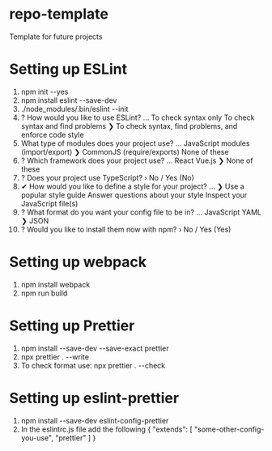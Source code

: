 # repo-template
Template for future projects

# Setting up ESLint
1. npm init --yes
2. npm install eslint --save-dev
3. ./node_modules/.bin/eslint --init
4. ? How would you like to use ESLint? …
  To check syntax only
  To check syntax and find problems
❯ To check syntax, find problems, and enforce code style
5.  What type of modules does your project use? …
  JavaScript modules (import/export)
❯ CommonJS (require/exports)
  None of these
6. ? Which framework does your project use? …
  React
  Vue.js
❯ None of these
7. ? Does your project use TypeScript? › No / Yes (No)
8. ✔ How would you like to define a style for your project? …
❯ Use a popular style guide
  Answer questions about your style
  Inspect your JavaScript file(s)
9. ? What format do you want your config file to be in? …
  JavaScript
  YAML
❯ JSON
10. ? Would you like to install them now with npm? › No / Yes (Yes)

# Setting up webpack
1. npm install webpack
2. npm run build

# Setting up Prettier
1. npm install --save-dev --save-exact prettier
2. npx prettier . --write
3. To check format use: npx prettier . --check

# Setting up eslint-prettier
1. npm install --save-dev eslint-config-prettier
2. In the eslintrc.js file add the following
   {
  "extends": [
    "some-other-config-you-use",
    "prettier"
  ]
}
